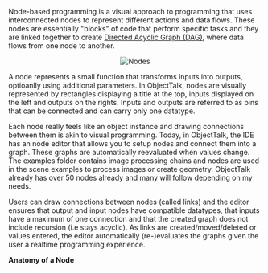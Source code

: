 Node-based programming is a visual approach to programming that uses
interconnected nodes to represent different actions and data flows.
These nodes are essentially "blocks" of code that perform specific tasks
and they are linked together to create
[Directed Acyclic Graph (DAG)](https://en.wikipedia.org/wiki/Directed_acyclic_graph),
where data flows from one node to another.

<div align="center">

![Nodes](img/nodes.png)

</div>

A node represents a small function that transforms inputs into outputs,
optioanlly using additional parameters. In ObjectTalk, nodes are visually represented
by rectangles displaying a title at the top, inputs displayed on the left and
outputs on the rights. Inputs and outputs are referred to as pins that can be connected
and can carry only one datatype.

Each node really feels like an object instance and drawing connections
between them is akin to visual programming. Today, in ObjectTalk, the
IDE has an node editor that allows you to setup nodes and connect them
into a graph. These graphs are automatically reevaluated when values
change. The examples folder contains image processing chains and nodes
are used in the scene examples to process images or create geometry.
ObjectTalk already has over 50 nodes already and many will follow
depending on my needs.

Users can draw connections between nodes (called links) and the editor ensures
that output and input nodes have compatible datatypes, that inputs have a maximum
of one connection and that the created graph does not include recursion (i.e
stays acyclic). As links are created/moved/deleted or values entered, the editor
automatically (re-)evaluates the graphs given the user a realtime programming
experience.

**Anatomy of a Node**

